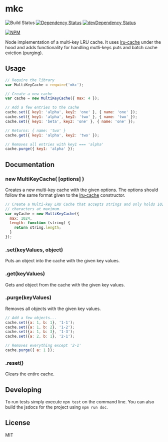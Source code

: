 # mkc
![Build Status](https://travis-ci.org/rsandor/mkc.svg?branch=master)
[![Dependency Status](https://david-dm.org/rsandor/mkc.svg)](https://david-dm.org/rsandor/mkc)
[![devDependency Status](https://david-dm.org/rsandor/mkc/dev-status.svg)](https://david-dm.org/rsandor/mkc#info=devDependencies)

[![NPM](https://nodei.co/npm/mkc.png?compact=true)](https://nodei.co/npm/mkc)

Node implementation of a multi-key LRU cache. It uses
[lru-cache](https://github.com/isaacs/node-lru-cache) under the hood and adds
functionality for handling mutli-keys puts and batch cache eviction (purging).

## Usage

```js
// Require the library
var MultiKeyCache = require('mkc');

// Create a new cache
var cache = new MultiKeyCache({ max: 4 });

// Add a few entries to the cache
cache.set({ key1: 'alpha', key2: 'one' }, { name: 'one' });
cache.set({ key1: 'alpha', key2: 'two' }, { name: 'two' });
cache.set({ key1: 'beta', key2: 'one' }, { name: 'one' });

// Returns: { name: 'two' }
cache.get({ key1: 'alpha', key2: 'two' });

// Removes all entries with key1 === 'alpha'
cache.purge({ key1: 'alpha' });
```

## Documentation

### new MultiKeyCache( [options] )
Creates a new multi-key cache with the given options. The options should follow
the same format given to the [lru-cache](https://github.com/isaacs/node-lru-cache)
constructor.

```js
// Create a Multi-key LRU Cache that accepts strings and only holds 1024
// characters at maximum.
var myCache = new MultiKeyCache({
  max: 1024,
  length: function (string) {
    return string.length;
  }
});
```

### .set(keyValues, object)
Puts an object into the cache with the given key values.

### .get(keyValues)
Gets and object from the cache with the given key values.

### .purge(keyValues)
Removes all objects with the given key values.

```js
// Add a few objects...
cache.set({a: 1, b: 1}, '1-1');
cache.set({a: 1, b: 2}, '1-2');
cache.set({a: 1, b: 3}, '1-3');
cache.set({a: 2, b: 1}, '2-1');

// Removes everything except '2-1'
cache.purge({ a: 1 });
```

### .reset()
Clears the entire cache.


## Developing
To run tests simply execute `npm test` on the command line. You can also build
the jsdocs for the project using `npm run doc`.

## License

MIT
